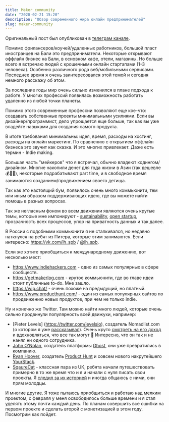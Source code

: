 ```yaml
---
title: Maker community
date: "2020-02-21 15:20"
description: "Обзор современного мира онлайн предпринимателей"
slug: maker-community
---
```


Оригинальный пост был опубликован в [телеграм канале](https://t.me/another_way_out/70).

Помимо фрилансеров/коучей/удаленных работников, большой пласт иностранцев на Бали это предприниматели. Некоторые открывают оффлайн бизнес на Бали, в основном кафе, отели, магазины. Но больше всего я встречаю людей с крошечными онлайн стартапами (1-3 человека). Особенно различного рода веб/мобильными сервисами. Последнее время я очень заинтересовался этой темой и сегодня немного расскажу об этом.

За последние годы мир очень сильно изменился в плане подхода к работе. У многих профессий появилась возможность работать удаленно из любой точки планеты.

Помимо этого современные профессии позволяют еще кое-что: создавать собственные проекты минимальными усилиями. Если вы дизайнер/программист, дело упрощается еще больше, так как вы уже владейте навыками для создания самого продукта.

В итоге требования минимальны: идея, время, расходы на хостинг, расходы на онлайн маркетинг. По сравнению с открытием оффлайн бизнеса это звучит как сказка. И это многих привлекает. Даже есть термин - Indie making.

Большая часть "мейкеров" что я встречал, обычно владеют кодингом/дизайном. Многие накопили денег для года жизни в Азии (так дешевле 💰🤷‍♂️), некоторые подрабатывают part time, и в свободное время занимаются созданием/продвижением своего детища.

Так как это настоящий бум, появилось очень много коммьюнити, тем или иным образом поддерживающих идею, где вы можете найти помощь в разных вопросах.

Так же негласным фоном во всем движении являются очень крутые темы, которые мне импонируют - [sustainability](https://ru.wikipedia.org/wiki/%D0%A3%D1%81%D1%82%D0%BE%D0%B9%D1%87%D0%B8%D0%B2%D0%BE%D1%81%D1%82%D1%8C_%D0%BE%D0%BA%D1%80%D1%83%D0%B6%D0%B0%D1%8E%D1%89%D0%B5%D0%B9_%D1%81%D1%80%D0%B5%D0%B4%D1%8B), [open startup](https://hackernoon.com/what-does-it-mean-to-be-an-open-startup-f4446984189), прозрачность всех процессов, упор на приватность данных и так далее.

В России с подобными коммьюнити я не сталкивался, но недавно наткнулся на ребят из Питера, которые этим занимаются. Если интересно: https://vk.com/ih_spb / [@ih_spb](t.me/ih_spb).

Если же хотите приобщиться к международному движению, вот несколько мест:

- https://www.indiehackers.com - одно из самых популярных в сфере сообществ.
- https://getmakerlog.com - крутое коммьюнити, где во главе идеи стоит публичные to-do. Мне зашло.
- https://wip.chat/ - очень похоже на предыдущий, но платный.
- https://www.producthunt.com/ - один из самых популярных сайтов по продвижению новых продуктов, при чем не только indie.

Ну и конечно же Twitter. Там можно найти много людей, которые очень сильно продвинули популярность всей движухи, например:

- [Pieter Levels] (https://twitter.com/levelsio), создатель Nomadlist.com (о котором я уже [рассказывал](https://t.me/another_way_out/41)). Очень круто [смотреть на его доход](https://nomadlist.com/open) и вдохновляться, что все так могут 🤑 Интересно, что он так и не нанял ни одного сотрудника.
- [John O'Nolan](https://twitter.com/JohnONolan), создатель платформы [Ghost](https://ghost.org), они уже превратились в компанию.
- [Ryan Hoover](https://twitter.com/rrhoover), создатель [Product Hunt](https://www.producthunt.com/) и совсем нового накрутейшего [YourStack](https://yourstack.com/).
- [SqaureCat](https://twitter.com/SquarecatWebDev) - классная пара из UK, ребята начали путешествовать примерно в то же время что и я и начали с нуля писать свои проекты. Я [следил за их историей](https://squarecat.io/) и иногда общаюсь с ними, они прям молодцы.

И многие другие. Я тоже пытаюсь приобщиться и работаю над мелким проектом, с февраля у меня освободилось больше времени и я стал уделять этому почти каждый день. По планам совершить все ошибки на первом проекте и сделать второй с монетизацией в этом году. Посмотрим как пойдет.

